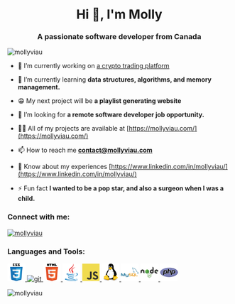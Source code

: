 <h1 align="center">Hi 👋, I'm Molly</h1>
<h3 align="center">A passionate software developer from Canada</h3>

<p align="left"> <img src="https://komarev.com/ghpvc/?username=mollyviau&label=Profile%20views&color=0e75b6&style=flat" alt="mollyviau" /> </p>

- 🔭 I’m currently working on [a crypto trading platform](https://github.com/mollyviau/crypto-trading-platform)

- 🌱 I’m currently learning **data structures, algorithms, and memory management.**

- :grin: My next project will be **a playlist generating website**

- 🤝 I’m looking for **a remote software developer job opportunity.**

- 👨‍💻 All of my projects are available at [https://mollyviau.com/](https://mollyviau.com/)

- 📫 How to reach me **contact@mollyviau.com**

- 📄 Know about my experiences [https://www.linkedin.com/in/mollyviau/](https://www.linkedin.com/in/mollyviau/)

- ⚡ Fun fact **I wanted to be a pop star, and also a surgeon when I was a child.**

<h3 align="left">Connect with me:</h3>
<p align="left">
<a href="https://linkedin.com/in/mollyviau" target="blank"><img align="center" src="https://raw.githubusercontent.com/rahuldkjain/github-profile-readme-generator/master/src/images/icons/Social/linked-in-alt.svg" alt="mollyviau" height="30" width="40" /></a>
</p>

<h3 align="left">Languages and Tools:</h3>
<p align="left"> <a href="https://www.w3schools.com/css/" target="_blank" rel="noreferrer"> <img src="https://raw.githubusercontent.com/devicons/devicon/master/icons/css3/css3-original-wordmark.svg" alt="css3" width="40" height="40"/> </a> <a href="https://git-scm.com/" target="_blank" rel="noreferrer"> <img src="https://www.vectorlogo.zone/logos/git-scm/git-scm-icon.svg" alt="git" width="40" height="40"/> </a> <a href="https://www.w3.org/html/" target="_blank" rel="noreferrer"> <img src="https://raw.githubusercontent.com/devicons/devicon/master/icons/html5/html5-original-wordmark.svg" alt="html5" width="40" height="40"/> </a> <a href="https://www.java.com" target="_blank" rel="noreferrer"> <img src="https://raw.githubusercontent.com/devicons/devicon/master/icons/java/java-original.svg" alt="java" width="40" height="40"/> </a> <a href="https://developer.mozilla.org/en-US/docs/Web/JavaScript" target="_blank" rel="noreferrer"> <img src="https://raw.githubusercontent.com/devicons/devicon/master/icons/javascript/javascript-original.svg" alt="javascript" width="40" height="40"/> </a> <a href="https://www.linux.org/" target="_blank" rel="noreferrer"> <img src="https://raw.githubusercontent.com/devicons/devicon/master/icons/linux/linux-original.svg" alt="linux" width="40" height="40"/> </a> <a href="https://www.mysql.com/" target="_blank" rel="noreferrer"> <img src="https://raw.githubusercontent.com/devicons/devicon/master/icons/mysql/mysql-original-wordmark.svg" alt="mysql" width="40" height="40"/> </a> <a href="https://nodejs.org" target="_blank" rel="noreferrer"> <img src="https://raw.githubusercontent.com/devicons/devicon/master/icons/nodejs/nodejs-original-wordmark.svg" alt="nodejs" width="40" height="40"/> </a> <a href="https://www.php.net" target="_blank" rel="noreferrer"> <img src="https://raw.githubusercontent.com/devicons/devicon/master/icons/php/php-original.svg" alt="php" width="40" height="40"/> </a> </p>

<p><img align="center" src="https://github-readme-stats.vercel.app/api/top-langs?username=mollyviau&show_icons=true&locale=en&layout=compact" alt="mollyviau" /></p>
